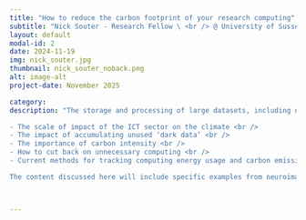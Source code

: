 ```yaml
---
title: "How to reduce the carbon footprint of your research computing"
subtitle: "Nick Souter - Research Fellow \ <br /> @ University of Sussex "
layout: default
modal-id: 2
date: 2024-11-19
img: nick_souter.jpg
thumbnail: nick_souter_noback.png
alt: image-alt
project-date: November 2025

category:
description: "The storage and processing of large datasets, including neuroimaging data, uses energy, and therefore has a carbon footprint. This session will focus on how computing leads to carbon emissions, and what can be done to reduce your personal research computing footprint. Specifically, context will be provided on: <br />

- The scale of impact of the ICT sector on the climate <br />
- The impact of accumulating unused ‘dark data’ <br />
- The importance of carbon intensity <br />
- How to cut back on unnecessary computing <br />
- Current methods for tracking computing energy usage and carbon emissions <br />

The content discussed here will include specific examples from neuroimaging research, including how one can reduce the carbon footprint of preprocessing in fMRIPrep, and the effect of fMRI software choice on energy usage. The messages and approaches discussed here will also apply to any discipline requiring the processing of large amounts of data, beyond neuroimaging alone."



---
```




